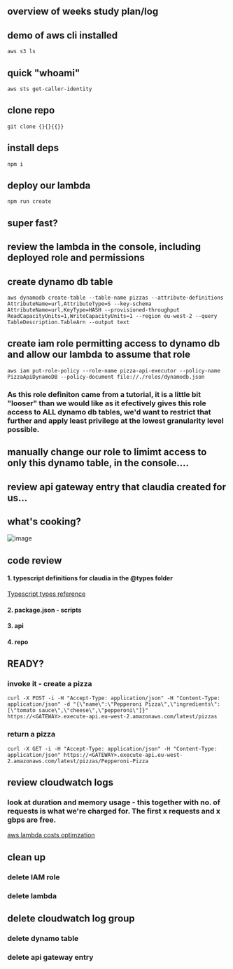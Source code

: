 ## overview of weeks study plan/log

## demo of aws cli installed
``
aws s3 ls
``
## quick "whoami"
``
aws sts get-caller-identity
``

## clone repo
``
git clone {}{}{{}}
``

## install deps
``
npm i
``
## deploy our lambda
``
npm run create
``

## super fast?
## review the lambda in the console, including deployed role and permissions

## create dynamo db table

``
aws dynamodb create-table --table-name pizzas --attribute-definitions AttributeName=url,AttributeType=S --key-schema AttributeName=url,KeyType=HASH --provisioned-throughput ReadCapacityUnits=1,WriteCapacityUnits=1 --region eu-west-2 --query TableDescription.TableArn --output text
``

## create iam role permitting access to dynamo db and allow our lambda to assume that role
``
aws iam put-role-policy --role-name pizza-api-executor --policy-name PizzaApiDynamoDB --policy-document file://./roles/dynamodb.json
``
### As this role definiton came from a tutorial, it is a little bit "looser" than we would like as it efectively gives this role access to ALL dynamo db tables, we'd want to restrict that further and apply least privilege at the lowest granularity level possible.

## manually change our role to limimt access to only this dynamo table, in the console....

## review api gateway entry that claudia created for us...

## what's cooking?
![image](https://media.makeameme.org/created/wheres-the-code-c3a717b6d5.jpg)

## code review
#### 1. typescript definitions for claudia in the @types folder
[Typescript types reference](https://www.typescriptlang.org/docs/handbook/2/type-declarations.html)
#### 2. package.json - scripts
#### 3. api
#### 4. repo

## READY?

### invoke it - create a pizza
``
curl -X POST -i -H "Accept-Type: application/json" -H "Content-Type: application/json" -d "{\"name\":\"Pepperoni Pizza\",\"ingredients\":[\"tomato sauce\",\"cheese\",\"pepperoni\"]}" https://<GATEWAY>.execute-api.eu-west-2.amazonaws.com/latest/pizzas
``

### return a pizza
``
curl -X GET -i -H "Accept-Type: application/json" -H "Content-Type: application/json" https://<GATEWAY>.execute-api.eu-west-2.amazonaws.com/latest/pizzas/Pepperoni-Pizza
``

## review cloudwatch logs
### look at duration and memory usage - this together with no. of requests is what we're charged for. The first x requests and x gbps are free.

[aws lambda costs optimzation](https://aws.amazon.com/blogs/compute/optimizing-your-aws-lambda-costs-part-1/)

## clean up
### delete IAM role
### delete lambda
## delete cloudwatch log group
### delete dynamo table
### delete api gateway entry

